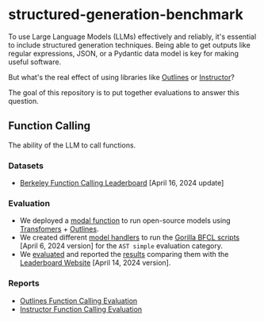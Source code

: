 # structured-generation-benchmark

To use Large Language Models (LLMs) effectively and reliably, it's essential to include structured generation techniques. Being able to get outputs like regular expressions, JSON, or a Pydantic data model is key for making useful software.

But what's the real effect of using libraries like [Outlines](https://github.com/outlines-dev/outlines) or [Instructor](https://github.com/jxnl/instructor/)?

The goal of this repository is to put together evaluations to answer this question.

## Function Calling

The ability of the LLM to call functions.

### Datasets

- [Berkeley Function Calling Leaderboard](https://huggingface.co/datasets/gorilla-llm/Berkeley-Function-Calling-Leaderboard/tree/64d44ccd13f3351d17c33951af5ef1bd6e10153c) [April 16, 2024 update]

### Evaluation

- We deployed a [modal function](modal/transformers_outlines.py) to run open-source models using [Transfomers](https://github.com/huggingface/transformers) + [Outlines](https://github.com/outlines-dev/outlines).
- We created different [model handlers](evals/bfcl/scripts) to run the [Gorilla BFCL scripts](https://github.com/ShishirPatil/gorilla/tree/c6221060a9d50d0c7e7705f1ac95b9e5c4a95252) [April 6, 2024 version] for the `AST simple` evaluation category.
- We [evaluated](evals/bfcl/score) and reported the [results](evals/bfcl/result) comparing them with the [Leaderboard Website](https://github.com/ShishirPatil/gorilla/tree/bdd9d0ac13b6d61ebe1cbfed3903cd16939f1d5f) [April 14, 2024 version].

### Reports

- [Outlines Function Calling Evaluation](reports/bfcl_outlines.md)
- [Instructor Function Calling Evaluation](reports/instructor_outlines.md)
